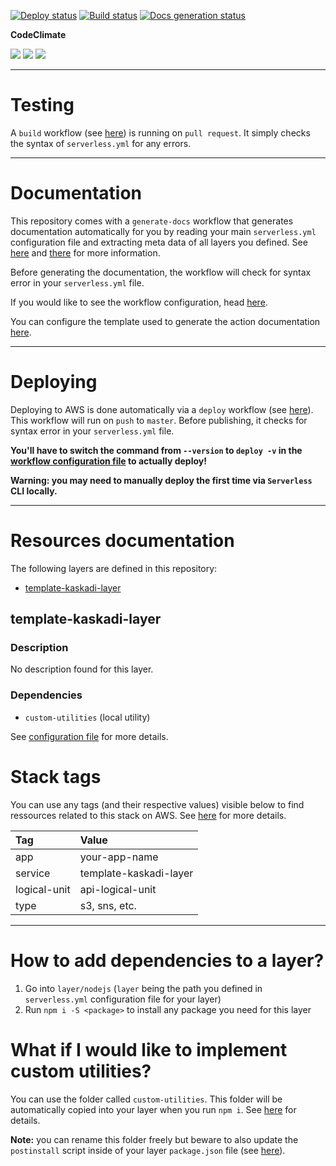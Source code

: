 [![Deploy status](https://img.shields.io/github/workflow/status/kaskadi/template-kaskadi-layer/deploy?label=deploy&logo=Amazon%20AWS)](https://github.com/kaskadi/template-kaskadi-layer/actions?query=workflow%3Adeploy)
[![Build status](https://img.shields.io/github/workflow/status/kaskadi/template-kaskadi-layer/build?label=build&logo=serverless)](https://github.com/kaskadi/template-kaskadi-layer/actions?query=workflow%3Abuild)
[![Docs generation status](https://img.shields.io/github/workflow/status/kaskadi/template-kaskadi-layer/generate-docs?label=docs&logo=read-the-docs)](https://github.com/kaskadi/template-kaskadi-layer/actions?query=workflow%3Agenerate-docs)

**CodeClimate**

[![](https://img.shields.io/codeclimate/maintainability/kaskadi/template-kaskadi-layer?label=maintainability&logo=Code%20Climate)](https://codeclimate.com/github/kaskadi/template-kaskadi-layer)
[![](https://img.shields.io/codeclimate/tech-debt/kaskadi/template-kaskadi-layer?label=technical%20debt&logo=Code%20Climate)](https://codeclimate.com/github/kaskadi/template-kaskadi-layer)
[![](https://img.shields.io/codeclimate/coverage/kaskadi/template-kaskadi-layer?label=test%20coverage&logo=Code%20Climate)](https://codeclimate.com/github/kaskadi/template-kaskadi-layer)

<!-- You can add badges inside of this section if you'd like -->

****

# Testing

A `build` workflow (see [here](./.github/workflows/build.yml)) is running on `pull request`. It simply checks the syntax of `serverless.yml` for any errors.

****

# Documentation

This repository comes with a `generate-docs` workflow that generates documentation automatically for you by reading your main `serverless.yml` configuration file and extracting meta data of all layers you defined. See [here](https://github.com/kaskadi/action-generate-docs) and [there](./serverless.yml) for more information.

Before generating the documentation, the workflow will check for syntax error in your `serverless.yml` file.

If you would like to see the workflow configuration, head [here](./.github/workflows/generate-docs.yml).

You can configure the template used to generate the action documentation [here](./docs/template.md).

****

# Deploying

Deploying to AWS is done automatically via a `deploy` workflow (see [here](./.github/workflows/deploy.yml)). This workflow will run on `push` to `master`. Before publishing, it checks for syntax error in your `serverless.yml` file.

**You'll have to switch the command from `--version` to `deploy -v` in the [workflow configuration file](./.github/workflows/deploy.yml) to actually deploy!**

**Warning: you may need to manually deploy the first time via `Serverless` CLI locally.**

****

<!-- automatically generated documentation will be placed in here -->
# Resources documentation

The following layers are defined in this repository:
- [template-kaskadi-layer](#template-kaskadi-layer)

## template-kaskadi-layer <a name="template-kaskadi-layer"></a>

### Description

No description found for this layer.

### Dependencies

- `custom-utilities` (local utility)

See [configuration file](./serverless.yml) for more details.

# Stack tags

You can use any tags (and their respective values) visible below to find ressources related to this stack on AWS. See [here](https://docs.amazonaws.cn/en_us/AWSCloudFormation/latest/UserGuide/aws-properties-resource-tags.html) for more details.

| Tag          | Value                  |
| :----------- | :--------------------- |
| app          | your-app-name          |
| service      | template-kaskadi-layer |
| logical-unit | api-logical-unit       |
| type         | s3, sns, etc.          |
<!-- automatically generated documentation will be placed in here -->

****

# How to add dependencies to a layer?

1. Go into `layer/nodejs` (`layer` being the path you defined in `serverless.yml` configuration file for your layer)
2. Run `npm i -S <package>` to install any package you need for this layer

# What if I would like to implement custom utilities?

You can use the folder called `custom-utilities`. This folder will be automatically copied into your layer when you run `npm i`. See [here](./layer/nodejs/custom-utilities/) for details.

**Note:** you can rename this folder freely but beware to also update the `postinstall` script inside of your layer `package.json` file (see [here](./layer/nodejs/package.json)).

<!-- You can customize this template as you'd like! -->